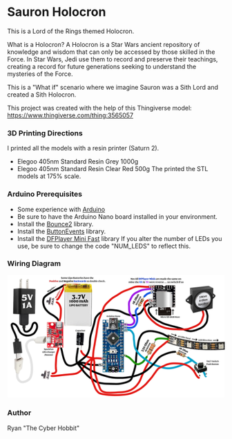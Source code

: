 # Sauron Holocron
This is a Lord of the Rings themed Holocron. 

What is a Holocron?  A Holocron is a Star Wars ancient repository of knowledge and wisdom that can only be accessed by those skilled in the Force. In Star Wars, Jedi use them to record and preserve their teachings, creating a record for future generations seeking to understand the mysteries of the Force.

This is a "What if" scenario where we imagine Sauron was a Sith Lord and created a Sith Holocron.

This project was created with the help of this Thingiverse model: https://www.thingiverse.com/thing:3565057 

### 3D Printing Directions
I printed all the models with a resin printer (Saturn 2).
* Elegoo 405nm Standard Resin Grey 1000g
* Elegoo 405nm Standard Resin Clear Red 500g
The printed the STL models at 175% scale.


### Arduino Prerequisites
* Some experience with [Arduino](https://www.arduino.cc/)
* Be sure to have the Arduino Nano board installed in your environment.
* Install the [Bounce2](https://github.com/thomasfredericks/Bounce2) library.
* Install the [ButtonEvents](https://github.com/fasteddy516/ButtonEvents) library.
* Install the [DFPlayer Mini Fast](https://github.com/PowerBroker2/DFPlayerMini_Fast) library
If you alter the number of LEDs you use, be sure to change the code "NUM_LEDS" to reflect this.


### Wiring Diagram
![Wiring diagram](images/wiringdiagram.jpg)

### Author
Ryan "The Cyber Hobbit"
